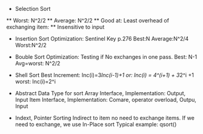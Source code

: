 
* Selection Sort

** Worst: N^2/2
** Average: N^2/2
** Good at: Least overhead of exchanging item:
** Insensitive to input

* Insertion Sort
Optimization: Sentinel Key p.276
Best:N
Average:N^2/4
Worst:N^2/2

* Bouble Sort
Optimization: Testing if No exchanges in one pass.
Best: N-1
Avg=worst: N^2/2

* Shell Sort
Best Increment: Inc(i)=3*Inc(i-1)+1
or: Inc(i) = 4^(i+1) + 3*2^i +1
worst: Inc(i)=2^i

* Abstract Data Type for sort
Array Interface, Implementation: Output, Input
Item Interface, Implementation: Comare, operator overload, Outpu, Input


* Indext, Pointer Sorting
Indirect to item
no need to exchange items. If we need to exchange, we use In-Place sort
Typical example: qsort()

